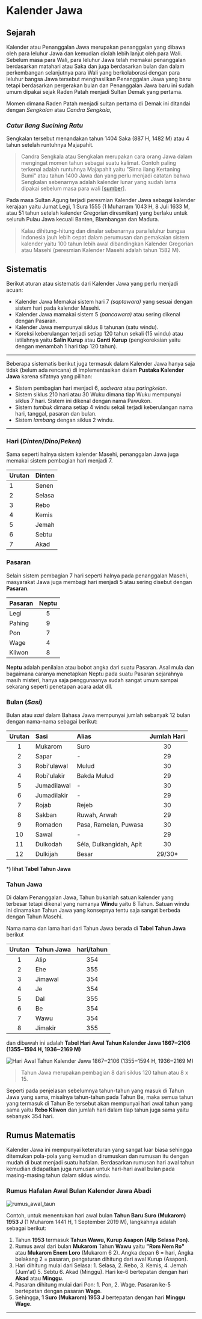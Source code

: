 # Kalender Jawa

## Sejarah
Kalender atau Penanggalan Jawa merupakan penanggalan yang dibawa oleh para leluhur Jawa dan kemudian diolah lebih lanjut oleh para Wali. Sebelum masa para Wali, para leluhur Jawa telah memakai penanggalan berdasarkan matahari atau Saka dan juga berdasarkan bulan dan dalam perkembangan selanjutnya para Wali yang berkolaborasi dengan para leluhur bangsa Jawa tersebut menghasilkan Penanggalan Jawa yang baru tetapi berdasarkan pergerakan bulan dan Penanggalan Jawa baru ini sudah umum dipakai sejak Raden Patah menjadi Sultan Demak yang pertama. 

Momen dimana Raden Patah menjadi sultan pertama di Demak ini ditandai dengan *Sengkalan* atau *Candra Sengkala*,



### *Catur Ilang Sucining Ratu*



Sengkalan tersebut menandakan tahun 1404 Saka (887 H, 1482 M) atau 4 tahun setelah runtuhnya Majapahit.

> Candra Sengkala atau Sengkalan merupakan cara orang Jawa dalam mengingat momen tahun sebagai suatu kalimat. Contoh paling terkenal adalah runtuhnya Majapahit yaitu "Sirna ilang Kertaning Bumi" atau tahun 1400 Jawa dan yang perlu menjadi catatan bahwa Sengkalan sebenarnya adalah kalender lunar yang sudah lama dipakai sebelum masa para wali [[sumber](https://www.caknun.com/2019/kalender-jowo-digowo-kalender-arab-digarap-kalender-barat-diruwat)].

Pada masa Sultan Agung terjadi peresmian Kalender Jawa sebagai kalender kerajaan yaitu Jumat Legi, 1 Sura 1555 (1 Muharram 1043 H, 8 Juli 1633 M, atau 51 tahun setelah kalender Gregorian diresmikan) yang berlaku untuk seluruh Pulau Jawa kecuali Banten, Blambangan dan Madura.

> Kalau dihitung-hitung dan dinalar sebenarnya para leluhur bangsa Indonesia jauh lebih cepat dalam perumusan dan pemakaian sistem kalender yaitu 100 tahun lebih awal dibandingkan Kalender Gregorian atau Masehi (peresmian Kalender Masehi adalah tahun 1582 M).


## Sistematis
Berikut aturan atau sistematis dari Kalender Jawa yang perlu menjadi acuan:

- Kalender Jawa Memakai sistem hari 7 *(saptawara)* yang sesuai dengan sistem hari pada kalender Masehi.
- Kalender Jawa mamakai sistem 5 *(pancawara)* atau sering dikenal dengan Pasaran.
- Kalender Jawa mempunyai siklus 8 tahunan (satu windu).
- Koreksi keberulangan terjadi setiap 120 tahun sekali (15 windu) atau istilahnya yaitu **Salin Kurup** atau **Ganti Kurup** (pengkoreksian yaitu dengan menambah 1 hari tiap 120 tahun).

---
Beberapa sistematis berikut juga termasuk dalam Kalender Jawa hanya saja tidak (belum ada rencana) di implementasikan dalam **Pustaka Kalender Jawa** karena sifatnya yang pilihan:

- Sistem pembagian hari menjadi 6, *sadwara* atau *paringkelan*.
- Sistem siklus 210 hari atau 30 Wuku dimana tiap Wuku mempunyai siklus 7 hari. Sistem ini dikenal dengan nama Pawukon.
- Sistem *tumbuk* dimana setiap 4 windu sekali terjadi keberulangan nama hari, tanggal, pasaran dan bulan.
- Sistem *lambang* dengan siklus 2 windu.

---



### Hari (*Dinten*/*Dino*/*Peken*)
Sama seperti halnya sistem kalender Masehi, penanggalan Jawa juga memakai sistem pembagian hari menjadi 7.

| Urutan | Dinten |
| :--- | :--- |
| 1 | Senen |
| 2 | Selasa |
| 3| Rebo |
| 4 | Kemis |
| 5 | Jemah |
| 6 | Sebtu |
| 7 | Akad | 


### Pasaran
Selain sistem pembagian 7 hari seperti halnya pada penanggalan Masehi, masyarakat Jawa juga membagi hari menjadi 5 atau sering disebut dengan **Pasaran**. 

| Pasaran | Neptu |
| :--- | :---: |
| Legi | 5 |
| Pahing | 9 |
| Pon | 7 |
| Wage | 4 |
| Kliwon | 8 |

**Neptu** adalah penilaian atau bobot angka dari suatu Pasaran. Asal mula dan bagaimana caranya menetapkan Neptu pada suatu Pasaran sejarahnya masih misteri, hanya saja penggunaanya sudah sangat umum sampai sekarang seperti penetapan acara adat dll. 

### Bulan (*Sasi*)
Bulan atau *sasi* dalam Bahasa Jawa mempunyai jumlah sebanyak 12 bulan dengan nama-nama sebagai berikut: 

| Urutan   |  Sasi | Alias | Jumlah Hari |
| :---: | :--- | :--- | :---: |
| 1 | Mukarom | Suro | 30 |
| 2 | Sapar | - | 29 |
| 3 | Robi'ulawal | Mulud | 30 |
| 4 | Robi'ulakir | Bakda Mulud | 29 |
| 5 | Jumadilawal | - | 30 |
| 6 | Jumadilakir | - | 29 |
| 7 | Rojab | Rejeb | 30 |
| 8 | Sakban | Ruwah, Arwah | 29 |
| 9 | Romadon | Pasa, Ramelan, Puwasa | 30 |
| 10 | Sawal | - | 29 |
| 11 | Dulkodah | Séla, Dulkangidah, Apit | 30 |
| 12 | Dulkijah | Besar | 29/30* |

***) lihat Tabel Tahun Jawa**

### Tahun Jawa
Di dalam Penanggalan Jawa, Tahun bukanlah satuan kalender yang terbesar tetapi dikenal yang namanya **Windu** yaitu 8 Tahun. Satuan windu ini dinamakan Tahun Jawa yang konsepnya tentu saja sangat berbeda dengan Tahun Masehi.


Nama nama dan lama hari dari Tahun Jawa berada di **Tabel Tahun Jawa** berikut

| Urutan |  Tahun Jawa | hari/tahun | 
| :---: | :--- | :---: |
| 1 | Alip | 354 |
| 2 | Ehe | 355 |
| 3 | Jimawal | 354 |
| 4 | Je | 354 |
| 5 | Dal | 355 |
| 6 | Be | 354 |
| 7 | Wawu | 354 |
| 8 | Jimakir | 355 |

dan dibawah ini adalah **Tabel Hari Awal Tahun Kalender Jawa 1867‒2106 (1355‒1594 H, 1936‒2169 M)**

![Hari Awal Tahun Kalender Jawa 1867‒2106 (1355‒1594 H, 1936‒2169 M)](https://cdn.caknun.com/media/2019/01/20190102-menek-kalender-3.jpg)


>Tahun Jawa merupakan pembagian 8 dari siklus 120 tahun atau 8 x 15.  

Seperti pada penjelasan sebelumnya tahun-tahun yang masuk di Tahun Jawa yang sama, misalnya tahun-tahun pada Tahun Be, maka semua tahun yang termasuk di Tahun Be tersebut akan mempunyai hari awal tahun yang sama yaitu **Rebo Kliwon** dan jumlah hari dalam tiap tahun juga sama yaitu sebanyak 354 hari.

## Rumus Matematis
Kalender Jawa ini mempunyai keteraturan yang sangat luar biasa sehingga ditemukan pola-pola yang kemudian dirumuskan dan rumusan itu dengan mudah di buat menjadi suatu hafalan. Berdasarkan rumusan hari awal tahun kemudian didapatkan juga rumusan untuk hari-hari awal bulan pada masing-masing tahun dalam siklus windu.

### Rumus Hafalan Awal Bulan Kalender Jawa Abadi

 ![rumus_awal_taun](https://cdn.caknun.com/media/2019/01/20190102-menek-kalender-4.jpg)

Contoh, untuk menentukan hari awal bulan **Tahun Baru Suro (Mukarom) 1953 J** (1 Muharom 1441 H, 1 September 2019 M), langkahnya adalah sebagai berikut:

1. Tahun **1953** termasuk **Tahun Wawu, Kurup Asapon (Alip Selasa Pon)**.
2. Rumus awal dari bulan **Mukarom** Tahun **Wawu** yaitu **"Rom Nem Ro"** atau **Mukarom Enem Loro** (Mukarom 6 2). Angka depan 6 = hari, Angka belakang 2 = pasaran, pengaturan dihitung dari awal Kurup (Asapon).
3. Hari dihitung mulai dari Selasa: 1. Selasa, 2. Rebo, 3. Kemis, 4. Jemah (Jum'at) 5. Sebtu 6. Akad (Minggu). Hari ke-6 bertepatan dengan hari **Akad** atau **Minggu**.
4. Pasaran dihitung mulai dari Pon: 1. Pon, 2. Wage. Pasaran ke-5 bertepatan dengan pasaran **Wage**.
5. Sehingga, **1 Suro (Mukarom) 1953 J** bertepatan dengan hari **Minggu Wage**. 

---

